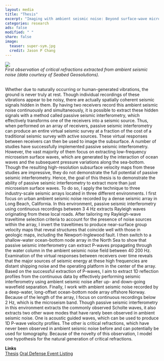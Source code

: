 ```yaml
---                                                                             
layout: media                                                                   
title: "Thesis"
excerpt: "Imaging with ambient seismic noise: Beyond surface-wave microseisms"
categories: research
ads: false                                                                       
modified: " "
share: false                                                                    
image:
  teaser: super-sym.jpg
  credit: Jason P Chang
---                                                                             
```


<img src="{{ site.url }}/images/{{page.image.teaser}}" />
<div><em>First observation of critical refractions extracted from ambient seismic noise (data courtesy of Seabed Geosolutions).</em></div><br />
<p>
Whether due to naturally occurring or human-generated vibrations, the ground is never truly at rest. Though individual recordings of these vibrations appear to be noisy, there are actually spatially coherent seismic signals hidden in them. By having two receivers record this ambient seismic noise continuously and simultaneously, it is possible to extract these hidden signals with a method called passive seismic interferometry, which effectively transforms one of the receivers into a seismic source. Thus, when performed on an array of receivers, passive seismic interferometry can produce an entire virtual seismic survey at a fraction of the cost of a traditional seismic survey with active sources. These virtual responses between receivers can then be used to image the subsurface. A number of studies have successfully implemented passive seismic interferometry. However, the vast majority of them focus on extracting low-frequency microseism surface waves, which are generated by the interaction of ocean waves and the subsequent pressure variations along the sea-bottom. Though the resulting high-resolution subsurface velocity maps from these studies are impressive, they do not demonstrate the full potential of passive seismic interferometry. Hence, the goal of this thesis is to demonstrate the ability of passive seismic interferometry to extract more than just microseism surface waves. To do so, I apply the technique to three industry-scale seismic arrays located in three different environments. I first focus on urban ambient seismic noise recorded by a dense seismic array in Long Beach, California. In this environment, passive seismic interferometry using continuous recordings between 3 4 Hz extracts Rayleigh waves originating from these local roads. After tailoring my Rayleigh-wave traveltime selection criteria to account for the presence of noise sources within the array, I invert the traveltimes to produce near-surface group velocity maps that reveal structures that coincide well with those in geologic maps, including the Newport-Inglewood fault. I then switch to a shallow-water ocean-bottom node array in the North Sea to show that passive seismic interferometry can extract P-waves propagating through the water column in the ambient seismic noise field between 40 200 Hz. Examination of the virtual responses between receivers over time reveals that the major sources of seismic energy at these high frequencies are distant shipping noise and the operating platform in the center of the array. Based on the successful extraction of P-waves, I aim to extract 1D reflection profiles from the continuous data by effectively performing seismic interferometry using ambient seismic noise after up- and down-going wavefield separation. Finally, I work with ambient seismic noise recorded by a deep-water, long-offset ocean-bottom node array offshore Norway. Because of the length of the array, I focus on continuous recordings below 2 Hz, which is the microseism band. Though passive seismic interferometry in this environment extracts the commonly observed Scholte waves, it also extracts two other wave modes that have rarely been observed in ambient seismic noise. One is acoustic guided waves, which can be used to produce 1D P-wave velocity profiles. The other is critical refractions, which have never been observed in ambient seismic noise before and can potentially be used for tomography. Because of the novelty of this observation, I model one hypothesis for the natural generation of critical refractions.
</p>

<p>
<b>Links</b><br />
<a href="https://searchworks.stanford.edu/view/12737478">Thesis</a>
<a href="https://pangea.stanford.edu/events/geophysics-phd-oral-defense-jason-chang-imaging-ambient-seismic-noise-beyond-surface-wave" target="_blank">Oral Defense Event Listing</a>
</p>
